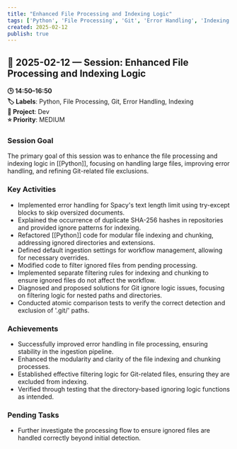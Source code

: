```yaml
---
title: "Enhanced File Processing and Indexing Logic"
tags: ['Python', 'File Processing', 'Git', 'Error Handling', 'Indexing']
created: 2025-02-12
publish: true
---
```


## 📅 2025-02-12 — Session: Enhanced File Processing and Indexing Logic

**🕒 14:50–16:50**  
**🏷️ Labels**: Python, File Processing, Git, Error Handling, Indexing  
**📂 Project**: Dev  
**⭐ Priority**: MEDIUM  


### Session Goal
The primary goal of this session was to enhance the file processing and indexing logic in [[Python]], focusing on handling large files, improving error handling, and refining Git-related file exclusions.

### Key Activities
- Implemented error handling for Spacy's text length limit using try-except blocks to skip oversized documents.
- Explained the occurrence of duplicate SHA-256 hashes in repositories and provided ignore patterns for indexing.
- Refactored [[Python]] code for modular file indexing and chunking, addressing ignored directories and extensions.
- Defined default ingestion settings for workflow management, allowing for necessary overrides.
- Modified code to filter ignored files from pending processing.
- Implemented separate filtering rules for indexing and chunking to ensure ignored files do not affect the workflow.
- Diagnosed and proposed solutions for Git ignore logic issues, focusing on filtering logic for nested paths and directories.
- Conducted atomic comparison tests to verify the correct detection and exclusion of '.git/' paths.

### Achievements
- Successfully improved error handling in file processing, ensuring stability in the ingestion pipeline.
- Enhanced the modularity and clarity of the file indexing and chunking processes.
- Established effective filtering logic for Git-related files, ensuring they are excluded from indexing.
- Verified through testing that the directory-based ignoring logic functions as intended.

### Pending Tasks
- Further investigate the processing flow to ensure ignored files are handled correctly beyond initial detection.
